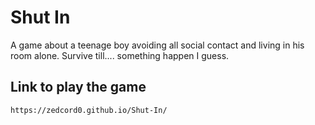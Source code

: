 # Shut In
A game about a teenage boy avoiding all social contact and living in his room alone.
Survive till.... something happen I guess.

## Link to play the game
```
https://zedcord0.github.io/Shut-In/
```